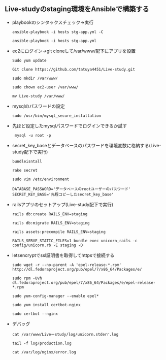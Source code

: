 ## Live-studyのstaging環境をAnsibleで構築する


- playbookのシンタックスチェック→実行


    ```
    ansible-playbook -i hosts stg-app.yml -C 
    ```

    ```
    ansible-playbook -i hosts stg-app.yml 
    ```
- ec2にログイン→git cloneして/var/www/配下にアプリを設置
    ```
    Sudo yum update
    ```
    ```
    Git clone https://github.com/tatuya4451/Live-study.git
    ```
    ```
    sudo mkdir /var/www/
    ```
    ```
    sudo chown ec2-user /var/www/
    ```
    ```
    mv Live-study /var/www/
    ```

- mysqlのパスワードの設定
    ```
    sudo /usr/bin/mysql_secure_installation
    ```
- 先ほど設定したmysqlパスワードでログインできるか試す    
    ```
     mysql -u root -p
    ```
- secret_key_baseとデータベースのパスワードを環境変数に格納する(Live-study配下で実行)    
    ```
    bundleisntall 
    ```
    ```
   rake secret 
    ```
    ```
   sudo vim /etc/environment
    ```
    ```/etc/environment
   DATABASE_PASSWORD='データベースのrootユーザーのパスワード'
   SECRET_KEY_BASE='先程コピーしたsecret_key_base'
    ```
- railsアプリのセットアップ(Live-study配下で実行)    
    ```
  rails db:create RAILS_ENV=staging
    ```
    ```
   rails db:migrate RAILS_ENV=staging
    ```
    ```
   rails assets:precompile RAILS_ENV=staging
    ```
    ```
  RAILS_SERVE_STATIC_FILES=1 bundle exec unicorn_rails -c config/unicorn.rb -E staging -D
    ```
- letsencryptでssl証明書を取得してhttpsで接続する  
    ```
   sudo wget -r --no-parent -A 'epel-release-*.rpm' http://dl.fedoraproject.org/pub/epel/7/x86_64/Packages/e/
    ```
    ```
    sudo rpm -Uvh dl.fedoraproject.org/pub/epel/7/x86_64/Packages/e/epel-release-*.rpm 
    ```
    ```
    sudo yum-config-manager --enable epel*
    ```
    ```
    sudo yum install certbot-nginx
    ```
    ```
    sudo certbot --nginx
    ```
- デバッグ    
    ```
    cat /var/www/Liveーstudy/log/unicorn.stderr.log
    ```
    ```
    tail -f log/production.log
    ```
    ```
    cat /var/log/nginx/error.log
    ```





